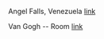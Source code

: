 Angel Falls, Venezuela  [link](https://www.youtube.com/watch?v=L_tqK4eqelA)

Van Gogh --  Room  [link](https://www.youtube.com/watch?v=E40CbjkQj_Y)

